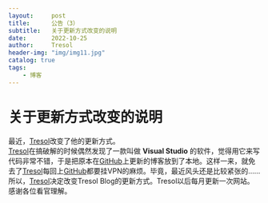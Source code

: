 ```yaml
---
layout:     post
title:      公告（3）
subtitle:   关于更新方式改变的说明
date:       2022-10-25
author:     Tresol
header-img: "img/img11.jpg"
catalog: true
tags:
    - 博客
---
```


# 关于更新方式改变的说明
最近，[Tresol](http://tresol.github.io)改变了他的更新方式。  
[Tresol](http://tresol.github.io)在搞破解的时候偶然发现了一款叫做 **Visual Studio** 的软件，觉得用它来写代码非常不错，于是把原本在[GitHub](http://github.com/)上更新的博客放到了本地。这样一来，就免去了[Tresol](http://tresol.github.io)每回上[GitHub](http://github.com/)都要挂VPN的麻烦。毕竟，最近风头还是比较紧张的……  
所以，[Tresol](http://tresol.github.io)决定改变Tresol Blog的更新方式。Tresol以后每月更新一次网站。感谢各位看官理解。
